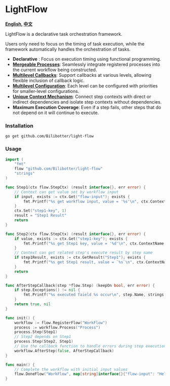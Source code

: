 # LightFlow

**[English](README.md),  [中文](README.cn.md)**

LightFlow is a declarative task orchestration framework.

Users only need to focus on the timing of task execution, while the framework automatically handles the orchestration of tasks.

- **Declarative** : Focus on execution timing using functional programming.
- **[Mergeable Processes](./merge.md)**: Seamlessly integrate registered processes into the current workflow being constructed.
- **[Multilevel Callbacks](./callback.md)**: Support callbacks at various levels, allowing flexible inclusion of callback logic.
- **[Multilevel Configuration](./config.md)**: Each level can be configured with priorities for smaller-level configurations.
- **[Unique Context Mechanism](./context.md)**: Connect step contexts with direct or indirect dependencies and isolate step contexts without dependencies.
- **Maximum Execution Coverage**: Even if a step fails, other steps that do not depend on it will continue to execute.

### Installation

```
go get github.com/Bilibotter/light-flow
```

### Usage

```go
import (
	"fmt"
	flow "github.com/Bilibotter/light-flow"
	"strings"
)

func Step1(ctx flow.StepCtx) (result interface{}, err error) {
	// Context can get value set by workflow input
	if input, exists := ctx.Get("flow-input"); exists {
		fmt.Printf("%s get workflow input, value = '%s'\n", ctx.ContextName(), input.(string))
	}
	ctx.Set("step1-key", 1)
	result = "Step1 Result"
	return
}

func Step2(ctx flow.StepCtx) (result interface{}, err error) {
	if value, exists := ctx.Get("step1-key"); exists {
		fmt.Printf("%s get Step1 key, value = '%d'\n", ctx.ContextName(), value.(int))
	}
	// Context can get related step's execute result by step name
	if step1Result, exists := ctx.GetResult("Step1"); exists {
		fmt.Printf("%s get Step1 result, value = `%s`\n", ctx.ContextName(), step1Result.(string))
	}
	return
}

func AfterStepCallback(step *flow.Step) (keepOn bool, err error) {
	if step.Exceptions() != nil {
		fmt.Printf("%s executed faield %s occur\n", step.Name, strings.Join(step.Exceptions(), ","))
	}
	return true, nil
}

func init() {
	workflow := flow.RegisterFlow("WorkFlow")
	process := workflow.Process("Process")
	process.Step(Step1)
	// Step2 depends on Step1
	process.Step(Step2, Step1)
	// Use the callback function to handle errors during step execution
	workflow.AfterStep(false, AfterStepCallback)
}

func main() {
	// Complete the workflow with initial input values
	flow.DoneFlow("WorkFlow", map[string]interface{}{"flow-input": "Hello world!"})
}
```

